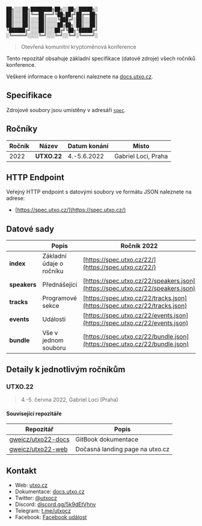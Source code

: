 
```
██╗░░░██╗████████╗██╗░░██╗░█████╗░
██║░░░██║╚══██╔══╝╚██╗██╔╝██╔══██╗
██║░░░██║░░░██║░░░░╚███╔╝░██║░░██║
██║░░░██║░░░██║░░░░██╔██╗░██║░░██║
╚██████╔╝░░░██║░░░██╔╝╚██╗╚█████╔╝
░╚═════╝░░░░╚═╝░░░╚═╝░░╚═╝░╚════╝░
```

> Otevřená komunitní kryptoměnová konference

Tento repozitář obsahuje základní specifikace (datové zdroje) všech ročníků konference. 

Veškeré informace o konferenci naleznete na [docs.utxo.cz](https://docs.utxo.cz).

## Specifikace

Zdrojové soubory jsou umístěny v adresáři [`spec`](./spec).

## Ročníky
| Ročník | Název | Datum konání | Místo |
| --- | --- | --- | --- |
| 2022 | **UTXO.22** | 4.-5.6.2022 | Gabriel Loci, Praha |


## HTTP Endpoint
Veřejný HTTP endpoint s datovými soubory ve formátu JSON naleznete na adrese: 

- [https://spec.utxo.cz/](https://spec.utxo.cz/)

## Datové sady
| | Popis | Ročník 2022 |
| --- | --- | --- |
| **index** | Základní údaje o ročníku | [https://spec.utxo.cz/22/](https://spec.utxo.cz/22/) |
| **speakers** | Přednášející | [https://spec.utxo.cz/22/speakers.json](https://spec.utxo.cz/22/speakers.json) |
| **tracks** | Programové sekce | [https://spec.utxo.cz/22/tracks.json](https://spec.utxo.cz/22/tracks.json) |
| **events** | Události | [https://spec.utxo.cz/22/events.json](https://spec.utxo.cz/22/events.json) |
| **bundle** | Vše v jednom souboru | [https://spec.utxo.cz/22/bundle.json](https://spec.utxo.cz/22/bundle.json) |

## Detaily k jednotlivým ročníkům

### UTXO.22
> 4.-5. června 2022, Gabriel Loci (Praha)

#### Související repozitáře

| Repozitář | Popis |
| --- | --- |
| [gweicz/utxo22-docs](https://github.com/gweicz/utxo22-docs) | GitBook dokumentace |
| [gweicz/utxo22-web](https://github.com/gweicz/utxo22-web) | Dočasná landing page na utxo.cz |

## Kontakt
* Web: [utxo.cz](https://utxo.cz)
* Dokumentace: [docs.utxo.cz](https://docs.utxo.cz)
* Twitter: [@utxocz](https://twitter.com/utxocz)
* Discord: [discord.gg/5k9dEtVhnv](https://discord.gg/5k9dEtVhnv)
* Telegram: [t.me/utxocz](https://t.me/utxocz)
* Facebook: [Facebook událost](https://www.facebook.com/events/276727151106692)
